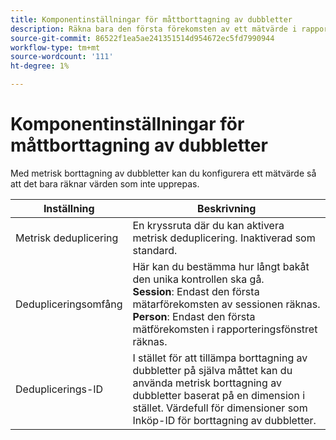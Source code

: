 ```yaml
---
title: Komponentinställningar för måttborttagning av dubbletter
description: Räkna bara den första förekomsten av ett mätvärde i rapporter.
source-git-commit: 86522f1ea5ae241351514d954672ec5fd7990944
workflow-type: tm+mt
source-wordcount: '111'
ht-degree: 1%

---
```



# Komponentinställningar för måttborttagning av dubbletter

Med metrisk borttagning av dubbletter kan du konfigurera ett mätvärde så att det bara räknar värden som inte upprepas.

| Inställning | Beskrivning |
| --- | --- |
| Metrisk deduplicering | En kryssruta där du kan aktivera metrisk deduplicering. Inaktiverad som standard. |
| Dedupliceringsomfång | Här kan du bestämma hur långt bakåt den unika kontrollen ska gå.<br>**Session**: Endast den första mätarförekomsten av sessionen räknas.<br>**Person**: Endast den första mätförekomsten i rapporteringsfönstret räknas. |
| Deduplicerings-ID | I stället för att tillämpa borttagning av dubbletter på själva måttet kan du använda metrisk borttagning av dubbletter baserat på en dimension i stället. Värdefull för dimensioner som Inköp-ID för borttagning av dubbletter. |
